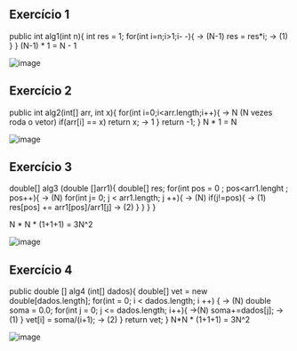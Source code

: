 ## Exercício 1
public int alg1(int n){
	int res = 1;
	for(int i=n;i>1;i- -){      → (N-1)
    res = res*i;        → (1)
  }
}
(N-1) * 1 = N - 1

![image](https://user-images.githubusercontent.com/92491730/195956952-19bfa16b-9121-4587-ba03-ecdc19b4b5b0.png)


## Exercício 2
public int alg2(int[] arr, int x){
	for(int i=0;i<arr.length;i++){   → N (N vezes roda o vetor)
		if(arr[i] == x) return x;	→ 1
  }
return -1;
}
N * 1 = N

![image](https://user-images.githubusercontent.com/92491730/195956984-0c7d1cab-8d07-4380-8d4d-4e55b9d26823.png)



## Exercício 3
double[] alg3 (double []arr1){
	double[] res;
	for(int pos = 0 ; pos<arr1.lenght ; pos++){ → (N)
		for(int j= 0; j < arr1.length; j ++){  → (N)
	    if(j!=pos){  → (1)
         res[pos] += arr1[pos]/arr1[j] → (2)
      }
    }
  }
}

N * N * (1+1+1) = 3N^2

![image](https://user-images.githubusercontent.com/92491730/195957007-87453e3b-3328-497c-94d7-8b6b9758bcd8.png)


## Exercício 4
public double [] alg4 (int[] dados){
	double[] vet = new double[dados.length];
	for(int = 0; i < dados.length; i ++) { → (N)
		double soma = 0.0;
		for(int j = 0; j <= dados.length; i++){ →(N)
	    soma+=dados[j]; → (1)
    }
    vet[i] = soma/(i+1); → (2)
  }
	return vet;	
}
N*N * (1+1+1) = 3N^2

![image](https://user-images.githubusercontent.com/92491730/195957022-4496dded-3b61-4640-bb47-afdf6c235c6e.png)




